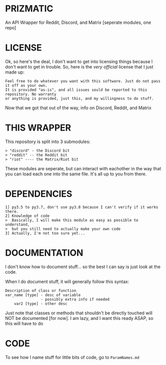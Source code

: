 # PRIZMATIC
An API Wrapper for Reddit, Discord, and Matrix [seperate modules, one repo]

# LICENSE
Ok, so here's the deal, I don't want to get into licensing things because I don't want to
get in trouble. So, here is the *very official* license that I just made up:
```
Feel free to do whatever you want with this software. Just do not pass it off as your own.
It is provided "as-is", and all issues sould be reported to this repository. No warranty
or anything is provided, just this, and my willingness to do stuff.
```
Now that we got that out of the way, info on Discord, Reddit, and Matrix

# THIS WRAPPER
This repository is split into 3 submodules:
```
> "discord" - the Discord bit
> "reddit" -- the Reddit bit
> "riot" ---- the Matrix/Riot bit
```
These modules are seperate, but can interact with eachother in the way that you can load
each one into the same file. It's all up to you from there.

# DEPENDENCIES
```
1] py3.5 to py3.7, don't use py3.8 because I can't verify if it works there.
2] Knowledge of code
>  Basically, I will make this module as easy as possible to understand,
>  but you still need to actually make your own code
3] Actually, I'm not too sure yet...
```

# DOCUMENTATION
I don't know how to document stuff... so the best I can say is just look at the code.

When I do document stuff, it will generally follow this syntax:
```
Description of class or function
var_name [type] - desc of variable
                - possibly extra info if needed
    var2 [type] - other desc
```
Just note that classes or methods that shouldn't be directly touched will NOT be 
documented [for now]. I am lazy, and I want this ready ASAP, so this will have to do

# CODE
To see how I name stuff for little bits of code, go to `ParamNames.md`
